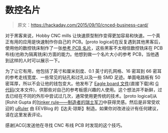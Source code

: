 # 数控名片

> 原文：<https://hackaday.com/2015/09/10/cnced-business-card/>

对于黑客来说，Hobby CNC mills 让快速原型制作变得更加容易和快速。一个真正有用的应用是快速制作你自己的 PCB。[proto logical]在反复遇到其他黑客后，使用他的数控铣床制作了一张[参考 PCB 名片](http://protological.com/reference-pcb-business-card-cnc/)，这些黑客不太相信数控铣床在 PCB 布线(也称为隔离铣床)方面的能力。他想到做一个名片大小的参考 PCB，当他遇到这样的人时可以展示一下。

为了让它有用，他包括了英寸和厘米刻度、0.1 英寸的孔网格、16 密耳到 66 密耳的参考走线宽度、一些常见的钻孔和过孔以及一些 SMD 足迹。单面电路板有 50 密耳厚，所以不会让他的钱包变大。他发布了 [Eagle board 文件](http://protological.com/browser/files/pcb_business_card/biz_pcb.brd)(直接下载)和 [G 代码](http://protological.com/browser/files/pcb_business_card/biz_pcb.ngc)(文本文件)，供那些对自己的参考板感兴趣的人使用。这个想法并不新鲜，过去已经在不同的外形中尝试过几次，通常使用更传统的技术。[proto logical]从[Rohit Gupta 的][tinker rule——制造者的瑞士军刀](http://rohitg.in/2014/12/14/Tinker-Rule/)中获得灵感。然后是非常受欢迎的 [uRuler](http://www.eevblog.com/projects/uruler/) 由 EEVBlog 的【达夫·琼斯】制造。如果你对改进设计有任何建议，请在这里发表评论。

感谢[ACG]发送他在寻找 CNC 布线 PCB 时发现的这个技巧。